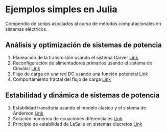 # Ejemplos simples en Julia

Compendio de scrips asociados al curso de métodos computacionales en sistemas eléctricos.

## Análisis y optimización de sistemas de potencia

1. Planeación de la transmisión usando el sistema Garver [Link](https://github.com/alejandrogarces/JuliaScripts/tree/main/Garver)
2. Reconfiguración de alimentadores primarios usando el sistema de Cinvalar [Link](https://github.com/alejandrogarces/JuliaScripts/tree/main/Reconfiguracion)
3. Flujo de carga en una red DC usando una función potencial [Link](/PotencialDC/)
4. Comportamiento fractal del flujo de carga [Link](/Fractales)

## Estabilidad y dinámica de sistemas de potencia

1. Estabilidad transitoria usando el modelo clasico y el sistema de Anderson [Link](https://github.com/alejandrogarces/JuliaScripts/tree/main/EstabilidadTransitoria)
2. Solución numérica de ecuaciones diferenciales [Link](/ODES/)
3. Principio de estabilidad de LaSalle en sistemas discretos [Link](/LaSalleDiscreto/)
